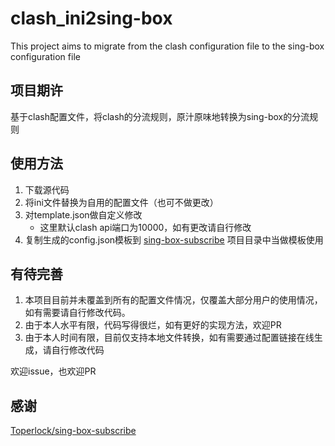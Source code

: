 # clash_ini2sing-box
This project aims to migrate from the clash configuration file to the sing-box configuration file


## 项目期许
基于clash配置文件，将clash的分流规则，原汁原味地转换为sing-box的分流规则

## 使用方法
1. 下载源代码
2. 将ini文件替换为自用的配置文件（也可不做更改）
3. 对template.json做自定义修改
   - 这里默认clash api端口为10000，如有更改请自行修改
4. 复制生成的config.json模板到 [sing-box-subscribe](https://github.com/Toperlock/sing-box-subscribe) 项目目录中当做模板使用

## 有待完善
1. 本项目目前并未覆盖到所有的配置文件情况，仅覆盖大部分用户的使用情况，如有需要请自行修改代码。
2. 由于本人水平有限，代码写得很烂，如有更好的实现方法，欢迎PR
3. 由于本人时间有限，目前仅支持本地文件转换，如有需要通过配置链接在线生成，请自行修改代码

欢迎issue，也欢迎PR

## 感谢
[Toperlock/sing-box-subscribe](https://github.com/Toperlock/sing-box-subscribe)
